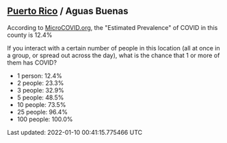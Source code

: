 
## [Puerto Rico](/united-states/puerto-rico) / Aguas Buenas

According to [MicroCOVID.org](http://microcovid.org),
the "Estimated Prevalence" of COVID in this county is 12.4%

If you interact with a certain number of people in this location
(all at once in a group, or spread out across the day), what is the chance that
1 or more of them has COVID?

- 1 person: 12.4%
- 2 people: 23.3%
- 3 people: 32.9%
- 5 people: 48.5%
- 10 people: 73.5%
- 25 people: 96.4%
- 100 people: 100.0%

Last updated: 2022-01-10 00:41:15.775466 UTC
